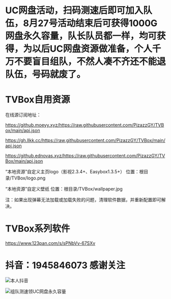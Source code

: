 # UC网盘活动，扫码测速后即可加入队伍，8月27号活动结束后可获得1000G网盘永久容量，队长队员都一样，均可获得，为以后UC网盘资源做准备，个人千万不要盲目组队，不然人凑不齐还不能退队伍，号码就废了。

# TVBox自用资源

在线源订阅地址：

https://github.moeyy.xyz/https://raw.githubusercontent.com/PizazzGY/TVBox/main/api.json

https://gh.llkk.cc/https://raw.githubusercontent.com/PizazzGY/TVBox/main/api.json

https://github.ednovas.xyz/https://raw.githubusercontent.com/PizazzGY/TVBox/main/api.json

“本地资源”自定义主页logo（影视2.3.4+、Easybox1.3.5+）
位置：根目录/TVBox/logo.png

“本地资源”自定义壁纸
位置：根目录/TVBox/wallpaper.jpg

注：如果出现弹幕无法加载或加载失败的问题，清理软件数据，并重新配置即可解决。

# TVBox系列软件

https://www.123pan.com/s/sPNbVv-67SXv

# 抖音：1945846073   感谢关注

![本人抖音](https://github.com/PizazzGY/TVBox/assets/78096245/b27d5227-2ad5-48e5-8007-a2918c4078b4)

![组队测速领UC网盘永久容量](https://github.com/user-attachments/assets/675e7579-b867-42e6-ba9a-f25804c3015e)

